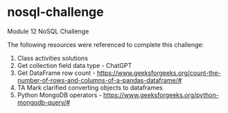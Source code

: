 # nosql-challenge
Module 12 NoSQL Challenge

The following resources were referenced to complete this challenge:

1. Class activities solutions
2. Get collection field data type - ChatGPT
3. Get DataFrame row count - https://www.geeksforgeeks.org/count-the-number-of-rows-and-columns-of-a-pandas-dataframe/#
4. TA Mark clarified converting objects to dataframes
5. Python MongoDB operators - https://www.geeksforgeeks.org/python-mongodb-query/#